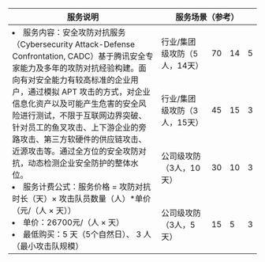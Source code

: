 <table>
<thead>
<tr>
<th width="60%">服务说明</th>
<th colspan=4>服务场景（参考）</th>
</tr>
</thead>
<tbody><tr>
<td rowspan=4><li>服务内容：安全攻防对抗服务（Cybersecurity  Attack-Defense Confrontation, CADC）基于腾讯安全专家能力及多年的攻防对抗经验构建。面向有对安全能力有较高标准的企业用户，通过模拟 APT 攻击的方式，对企业信息化资产以及可能产生危害的安全风险进行测试，不限于互联网边界突破、针对员工的鱼叉攻击、上下游企业的旁路攻击、第三方软硬件的供应链攻击、近源攻击等。通过全方位的安全攻防对抗，动态检测企业安全防护的整体水位。</li><li>  服务计费公式：服务价格 = 攻防对抗时长（天）× 攻击队员数量（人）*单价（元/（人 × 天））  </li><li> 单价：26700元/（人 × 天）  </li><li> 最低购买：5 天（5个自然日）、 3 人（最小攻击队规模）</li> </td>
<td>行业/集团级攻防（5人，14天）</td>
<td>70</td>
<td>14</td>
<td>5</td>
</tr>
<tr>
 <td>行业/集团级攻防（3人，15天）</td>
<td>45</td>
<td>15</td>
<td>3</td>
</tr>
<tr>
 <td>公司级攻防（3人，10天）</td>
<td>30</td>
<td>10</td>
<td>3</td>
</tr>
<tr>
 <td>公司级攻防（3人，5天）</td>
<td>15</td>
<td>5</td>
<td>3</td>
</tr>
</tbody></table>
